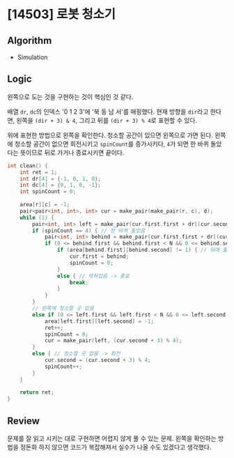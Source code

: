 # [14503] 로봇 청소기
## Algorithm
- Simulation
## Logic
왼쪽으로 도는 것을 구현하는 것이 핵심인 것 같다.

배열 `dr`, `dc`의 인덱스 '0 1 2 3'에 '북 동 남 서'를 매핑했다.
현재 방향을 `dir`라고 한다면, 왼쪽을 `(dir + 3) & 4`, 그리고 뒤를 `(dir + 3) % 4`로 표현할 수 있다.

위에 표현한 방법으로 왼쪽을 확인한다. 청소할 공간이 있으면 왼쪽으로 가면 된다.
왼쪽에 청소할 공간이 없으면 회전시키고 `spinCount`를 증가시키다, `4`가 되면 한 바퀴 돌았다는 뜻이므로 뒤로 가거나 종료시키면 끝이다.
```cpp
int clean() {
    int ret = 1;
    int dr[4] = {-1, 0, 1, 0};
    int dc[4] = {0, 1, 0, -1};
    int spinCount = 0;
    
    area[r][c] = -1;
    pair<pair<int, int>, int> cur = make_pair(make_pair(r, c), d);
    while (1) {
        pair<int, int> left = make_pair(cur.first.first + dr[(cur.second + 3) % 4], cur.first.second + dc[(cur.second + 3) % 4]);
        if (spinCount == 4) { // 한 바퀴 돌았음
            pair<int, int> behind = make_pair(cur.first.first + dr[(cur.second + 2) % 4], cur.first.second + dc[(cur.second + 2) % 4]);
            if (0 <= behind.first && behind.first < N && 0 <= behind.second && behind.second < M) {
                if (area[behind.first][behind.second] != 1) { // 뒤에 뚫려있으면 이동
                    cur.first = behind;
                    spinCount = 0;
                }
                else { // 막혀있음 -> 종료
                    break;
                }
            }
        }
        // 왼쪽에 청소할 곳 있음
        else if (0 <= left.first && left.first < N && 0 <= left.second && left.second < M && area[left.first][left.second] == 0) {
            area[left.first][left.second] = -1;
            ret++;
            spinCount = 0;
            cur = make_pair(left, (cur.second + 3) % 4);
        }
        else { // 청소할 곳 없음 -> 회전
            cur.second = (cur.second + 3) % 4;
            spinCount++;
        }
    }
    
    return ret;
}
```
## Review
문제를 잘 읽고 시키는 대로 구현하면 어렵지 않게 풀 수 있는 문제. 왼쪽을 확인하는 방법을 정돈화 하지 않으면 코드가 복잡해져서 실수가 나올 수도 있겠다고 생각했다.

